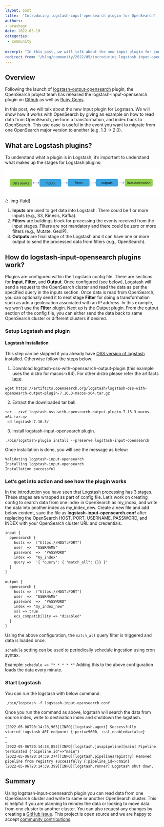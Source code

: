 ```yaml
---
layout: post
title:  "Introducing logstash-input-opensearch plugin for OpenSearch"
authors:
- prashagr
date: 2022-05-19
categories:
 - community

excerpt: "In this post, we will talk about the new input plugin for Logstash. We will show how it works with OpenSearch by giving an example on how to read data from OpenSearch, perform a transformation, and index back to OpenSearch. This use case is useful in the event you want to migrate from one OpenSearch major version to another (e.g. 1.3 → 2.0)."
redirect_from: "/blog/community/2022/05/introducing-logstash-input-opensearch-plugin-for-opensearch/"
---
```


## Overview

Following the launch of [logstash-output-opensearch](https://github.com/opensearch-project/logstash-output-opensearch) plugin, the OpenSearch project team has released the logstash-input-opensearch plugin on [Github](https://github.com/opensearch-project/logstash-input-opensearch) as well as [Ruby Gems](https://rubygems.org/gems/logstash-input-opensearch/versions/1.0.0).

In this post, we will talk about the new input plugin for Logstash. We will show how it works with OpenSearch by giving an example on how to read data from OpenSearch, perform a transformation, and index back to OpenSearch. This use case is useful in the event you want to migrate from one OpenSearch major version to another (e.g. 1.3 → 2.0).


## What are Logstash plugins?

To understand what a plugin is in Logstash, it’s important to understand what makes up the stages for Logstash plugins:

![Logstash data flow originating from data source to inputs plugin, then to filters plugin, then to outputs plugin, then to final data destination](/assets/media/blog-images/2022-05-19-introducing-logstash-input-opensearch-plugin-for-opensearch/LogstashDataFlowFromSourceThroughPlugins.png){: .img-fluid}

1. **Inputs** are used to get data into Logstash. There could be 1 or more inputs (e.g., S3, Kinesis, Kafka).
2. **Filters** are buildings block for processing the events received from the input stages. Filters are not mandatory and there could be zero or more filters (e.g., Mutate, GeoIP).
3. **Outputs** are final stage of the Logstash and it can have one or more output to send the processed data from filters (e.g., OpenSearch).


## How do logstash-input-opensearch plugins work?

Plugins are configured within the Logstash config file. There are sections for **Input**, **Filter**, and **Output**. Once configured (see below), Logstash will send a request to the OpenSearch cluster and read the data as per the specified query in the inputs section. Once data is read from OpenSearch, you can optionally send it to next stage **Filter** for doing a transformation such as add a geolocation associated with an IP address. In this example, we won’t use the **Filter** plugin. Next up is the Output plugin. From the output section of the config file, you can either send the data back to same OpenSearch cluster or different clusters if desired.

### Setup Logstash and plugin

#### Logstash Installation

This step can be skipped if you already have [OSS version of logstash](https://opensearch.org/artifacts#:~:text=x64.tar.gz-,logstash%2Doss%2Dwith%2Dopensearch%2Doutput%2Dplugin,-docker%2Darm64) installed. Otherwise follow the steps below:

1. Download logstash-oss-with-opensearch-output-plugin (this example uses the distro for macos-x64). For other distro please refer the artifacts [here](https://opensearch.org/artifacts#:~:text=x64.tar.gz-,logstash%2Doss%2Dwith%2Dopensearch%2Doutput%2Dplugin,-docker%2Darm64).

```
wget https://artifacts.opensearch.org/logstash/logstash-oss-with-opensearch-output-plugin-7.16.3-macos-x64.tar.gz
```

2. Extract the downloaded tar ball.

```
tar - zxvf logstash-oss-with-opensearch-output-plugin-7.16.3-macos-x64.tar.gz
 cd logstash-7.16.3/
```

3. Install logstash-input-opensearch plugin.

```
./bin/logstash-plugin install --preserve logstash-input-opensearch
```

Once installation is done, you will see the message as below:

```
Validating logstash-input-opensearch
Installing logstash-input-opensearch
Installation successful
```


### Let’s get into action and see how the plugin works

In the introduction you have seen that Logstash processing has 3 stages. These stages are wrapped as part of config file. Let’s work on creating config to search data from one index in OpenSearch as my_index, and write the data into another index as my_index_new. Create a new file and add below content, save the file as **logstash-input-opensearch.conf** after replacing the OpenSearch HOST, PORT, USERNAME, PASSWORD, and INDEX with your OpenSearch cluster URL and credentials.




```
input {
  opensearch {
    hosts =>  ["https://HOST:PORT"]
    user  =>  "USERNAME"
    password  =>  "PASSWORD"
    index =>  "my_index"
    query =>  '{ "query": { "match_all": {}} }'
  }
}

output {
  opensearch {
    hosts =>  ["https://HOST:PORT"]
    user  =>  "USERNAME"
    password  =>  "PASSWORD"
    index => "my_index_new"
    ssl => true
    ecs_compatibility => "disabled"
  }
}
```


Using the above configuration, the `match_all` query filter is triggered and data is loaded once.

`schedule` setting can be used to periodically schedule ingestion using cron syntax.

Example: `schedule => "* * * * *"` Adding this to the above configuration loads the data every minute. 


### Start Logstash

You can run the logstash with below command:

```
./bin/logstash -f logstash-input-opensearch.conf
```


Once you run the command as above, logstash will search the data from source index, write to destination index and shutdown the logstash.


```
[2022-05-06T20:14:28,965][INFO][logstash.agent] Successfully
started Logstash API endpoint {:port=>9600, :ssl_enabled=>false}
…
…
[2022-05-06T20:14:38,852][INFO][logstash.javapipeline][main] Pipeline terminated {"pipeline.id"=>"main"}
[2022-05-06T20:14:39,374][INFO][logstash.pipelinesregistry] Removed pipeline from registry successfully {:pipeline_id=>:main}
[2022-05-06T20:14:39,399][INFO][logstash.runner] Logstash shut down.
```



## Summary

Using logstash-input-opensearch plugin you can read data from one OpenSearch cluster and write to same or another OpenSearch cluster. This is helpful if you are planning to reindex the data or looking to move data from one cluster to another cluster. You can also request any changes by creating a [GitHub issue](https://github.com/opensearch-project/logstash-input-opensearch/issues/new/choose). This project is open source and we are happy to accept [community contributions](https://github.com/opensearch-project/logstash-input-opensearch/blob/main/CONTRIBUTING.md).
